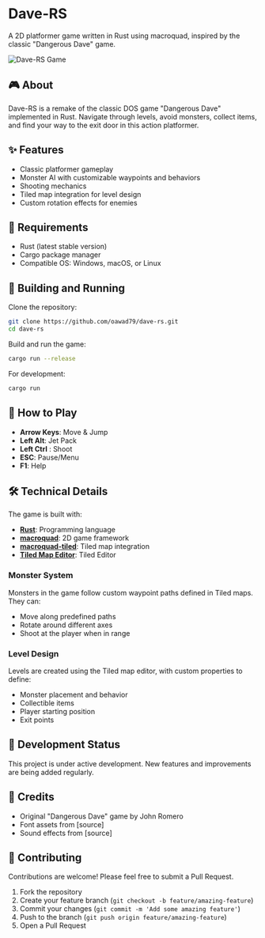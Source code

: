 # Dave-RS

A 2D platformer game written in Rust using macroquad, inspired by the classic "Dangerous Dave" game.

![Dave-RS Game](https://via.placeholder.com/800x400?text=Dave-RS+Screenshot)

## 🎮 About

Dave-RS is a remake of the classic DOS game "Dangerous Dave" implemented in Rust. Navigate through levels, avoid monsters, collect items, and find your way to the exit door in this action platformer.

## ✨ Features

- Classic platformer gameplay
- Monster AI with customizable waypoints and behaviors
- Shooting mechanics
- Tiled map integration for level design
- Custom rotation effects for enemies

## 🔧 Requirements

- Rust (latest stable version)
- Cargo package manager
- Compatible OS: Windows, macOS, or Linux

## 🚀 Building and Running

Clone the repository:
```bash
git clone https://github.com/oawad79/dave-rs.git
cd dave-rs
```

Build and run the game:
```bash
cargo run --release
```

For development:
```bash
cargo run
```

## 🎯 How to Play

- **Arrow Keys**: Move & Jump
- **Left Alt**: Jet Pack
- **Left Ctrl** : Shoot
- **ESC**: Pause/Menu
- **F1**: Help 

## 🛠️ Technical Details

The game is built with:
- **[Rust](https://www.rust-lang.org/)**: Programming language
- **[macroquad](https://github.com/not-fl3/macroquad)**: 2D game framework
- **[macroquad-tiled](https://github.com/not-fl3/macroquad-tiled)**: Tiled map integration
- **[Tiled Map Editor](https://www.mapeditor.org/)**: Tiled Editor

### Monster System

Monsters in the game follow custom waypoint paths defined in Tiled maps. They can:
- Move along predefined paths
- Rotate around different axes
- Shoot at the player when in range

### Level Design

Levels are created using the Tiled map editor, with custom properties to define:
- Monster placement and behavior
- Collectible items
- Player starting position
- Exit points

## 🔄 Development Status

This project is under active development. New features and improvements are being added regularly.

## 🙏 Credits

- Original "Dangerous Dave" game by John Romero
- Font assets from [source]
- Sound effects from [source]

## 🤝 Contributing

Contributions are welcome! Please feel free to submit a Pull Request.

1. Fork the repository
2. Create your feature branch (`git checkout -b feature/amazing-feature`)
3. Commit your changes (`git commit -m 'Add some amazing feature'`)
4. Push to the branch (`git push origin feature/amazing-feature`)
5. Open a Pull Request
